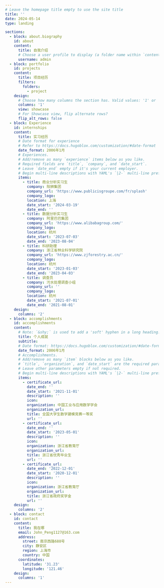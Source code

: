 ```yaml
---
# Leave the homepage title empty to use the site title
title: ''
date: 2024-05-14
type: landing

sections:
  - block: about.biography
    id: about
    content:
      title: 自我介绍
      # Choose a user profile to display (a folder name within `content/authors/`)
      username: admin
  - block: portfolio
    id: projects
    content:
      title: 项目经历
      filters:
        folders:
          - project
    design:
      # Choose how many columns the section has. Valid values: '1' or '2'.
      columns: '1'
      view: showcase
      # For Showcase view, flip alternate rows?
      flip_alt_rows: false
  - block: Experience
    id: internships
    content:
      title: 实习经历
      # Date format for experience
      # Refer to https://docs.hugoblox.com/customization/#date-format
      date_format: 2006年1月
      # Experiences.
      # Add/remove as many `experience` items below as you like.
      # Required fields are `title`, `company`, and `date_start`.
      # Leave `date_end` empty if it's your current employer.
      # Begin multi-line descriptions with YAML's `|2-` multi-line prefix.
      items:
        - title: 商业分析实习生
          company: 阳狮集团
          company_url: 'https://www.publicisgroupe.com/fr/splash'
          company_logo: 
          location: 上海
          date_start: '2024-03-19'
          date_end: ''
        - title: 数据分析实习生
          company: 阿里巴巴集团
          company_url: 'https://www.alibabagroup.com/'
          company_logo: 
          location: 杭州
          date_start: '2023-07-03'
          date_end: '2023-08-04'
        - title: 科研助理
          company: 浙江省林业科学研究院
          company_url: 'https://www.zjforestry.ac.cn/'
          company_logo: 
          location: 杭州
          date_start: '2023-01-03'
          date_end: '2023-04-03'
        - title: 调查员
          company: 污水处理调查小组
          company_url: ''
          company_logo: 
          location: 杭州
          date_start: '2021-07-01'
          date_end: '2021-08-01'
    design:
      columns: '2'
  - block: accomplishments
    id: accomplishments
    content:
      # Note: `&shy;` is used to add a 'soft' hyphen in a long heading.
      title: 个人成就
      subtitle: 
      # Date format: https://docs.hugoblox.com/customization/#date-format
      date_format: 2006年1月
      # Accomplishments.
      # Add/remove as many `item` blocks below as you like.
      # `title`, `organization`, and `date_start` are the required parameters.
      # Leave other parameters empty if not required.
      # Begin multi-line descriptions with YAML's `|2-` multi-line prefix.
      items:
        - certificate_url: 
          date_end: ''
          date_start: '2021-11-01'
          description: ''
          icon: 
          organization: 中国工业与应用数学学会
          organization_url: 
          title: 全国大学生数学建模竞赛一等奖
          url: ''
        - certificate_url: 
          date_end: ''
          date_start: '2023-05-01'
          description: ''
          icon: 
          organization: 浙江省教育厅
          organization_url: 
          title: 浙江省优秀毕业生
          url: ''
        - certificate_url: 
          date_end: '2022-12-01'
          date_start: '2020-12-01'
          description: ''
          icon: 
          organization: 浙江省教育厅
          organization_url: 
          title: 浙江省政府奖学金
          url: ''
    design:
      columns: '2'
  - block: contact
    id: contact
    content:
      title: 我在哪
      email: John_Peng1127@163.com
      address:
        street: 南京西路688号
        city: 静安区
        region: 上海市
        country: 中国
      coordinates:
        latitude: '31.23'
        longitude: '121.46'
    design:
      columns: '1'
---
```


